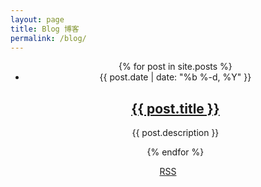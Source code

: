 ```yaml
---
layout: page
title: Blog 博客
permalink: /blog/
---
```


<ul class="post-list" align="center">
    {% for post in site.posts %}
      <li>
        <span class="post-meta">{{ post.date | date: "%b %-d, %Y" }}</span>
        <h2>
          <a class="post-link" href="{{ post.url | prepend: site.baseurl }}">{{ post.title }}</a>
        </h2>
        <p>
          {{ post.description }}
        </p>
      </li>
    {% endfor %}
  </ul>

  <p class="rss-subscribe" align="center"><a href="{{ "/feed.xml" | prepend: site.baseurl }}">RSS</a></p>